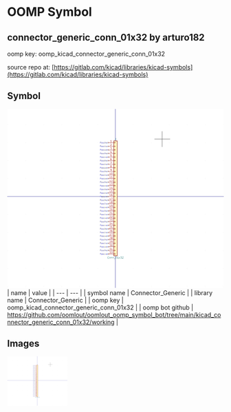 # OOMP Symbol  
## connector_generic_conn_01x32  by arturo182  
  
oomp key: oomp_kicad_connector_generic_conn_01x32  
  
source repo at: [https://gitlab.com/kicad/libraries/kicad-symbols](https://gitlab.com/kicad/libraries/kicad-symbols)  
## Symbol  
  
[![working.png](working_600.png)](working.png)  
| name | value | 
| --- | --- | 
| symbol name | Connector_Generic | 
| library name | Connector_Generic | 
| oomp key | oomp_kicad_connector_generic_conn_01x32 | 
| oomp bot github | https://github.com/oomlout/oomlout_oomp_symbol_bot/tree/main/kicad_connector_generic_conn_01x32/working | 
## Images  
  
[![working.png](working_140.png)](working.png)  
